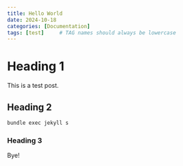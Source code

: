 ```yaml
---
title: Hello World
date: 2024-10-18
categories: [Documentation]
tags: [test]     # TAG names should always be lowercase
---
```



# Heading 1

This is a test post.

## Heading 2

```bash
bundle exec jekyll s
```

### Heading 3

Bye!
